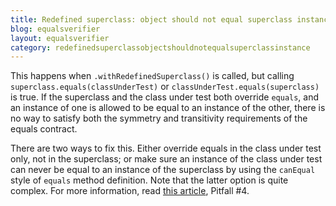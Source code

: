 ```yaml
---
title: Redefined superclass: object should not equal superclass instance
blog: equalsverifier
layout: equalsverifier
category: redefinedsuperclassobjectshouldnotequalsuperclassinstance
---
```

This happens when `.withRedefinedSuperclass()` is called, but calling `superclass.equals(classUnderTest)` or `classUnderTest.equals(superclass)` is true. If the superclass and the class under test both override `equals`, and an instance of one is allowed to be equal to an instance of the other, there is no way to satisfy both the symmetry and transitivity requirements of the equals contract.

There are two ways to fix this. Either override equals in the class under test only, not in the superclass; or make sure an instance of the class under test can never be equal to an instance of the superclass by using the `canEqual` style of `equals` method definition. Note that the latter option is quite complex. For more information, read [this article](http://www.artima.com/lejava/articles/equality.html), Pitfall #4.
